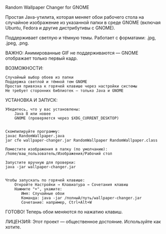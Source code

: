 Random Wallpaper Changer for GNOME 

Простая Java-утилита, которая меняет обои рабочего стола на случайное изображение из указанной папки в среде GNOME (включая Ubuntu, Fedora и другие дистрибутивы с GNOME). 

Поддерживает светлую и тёмную темы. Работает с форматами: .jpg, .jpeg, .png. 

ВАЖНО: Анимированные GIF не поддерживаются — GNOME отображает только первый кадр. 

ВОЗМОЖНОСТИ: 

    Случайный выбор обоев из папки
    Поддержка светлой и тёмной тем GNOME
    Простая привязка к горячей клавише через настройки системы
    Не требует сторонних библиотек — только Java и GNOME
     

УСТАНОВКА И ЗАПУСК: 

    Убедитесь, что у вас установлены: 
        Java 8 или новее
        GNOME (проверяется через $XDG_CURRENT_DESKTOP)
         

    Скомпилируйте программу:
    javac RandomWallpaper.java
    jar cfe wallpaper-changer.jar RandomWallpaper RandomWallpaper.class 

    Поместите изображения в папку (по умолчанию):
    /home/ваш_пользователь/Изображения/Рабочий стол 

    Запустите вручную для проверки:
    java -jar wallpaper-changer.jar 
     

    Чтобы запускать по горячей клавише:
        Откройте Настройки → Клавиатура → Сочетания клавиш
        Нажмите "+", укажите:
           Имя: Случайные обои
           Команда: java -jar /полный/путь/wallpaper-changer.jar
           Сочетание: например, Ctrl+Alt+W
         
     

ГОТОВО! Теперь обои меняются по нажатию клавиш. 

ЛИЦЕНЗИЯ:
Этот проект — общественное достояние. Используйте как хотите. 
